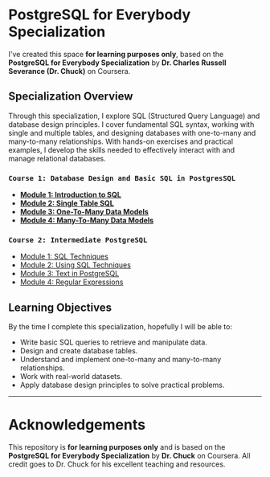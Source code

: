 # PostgreSQL for Everybody Specialization

I've created this space **for learning purposes only**, based on the **PostgreSQL for Everybody Specialization** by **Dr. Charles Russell Severance (Dr. Chuck)** on Coursera.

## Specialization Overview

Through this specialization, I explore SQL (Structured Query Language) and database design principles. I cover fundamental SQL syntax, working with single and multiple tables, and designing databases with one-to-many and many-to-many relationships. With hands-on exercises and practical examples, I develop the skills needed to effectively interact with and manage relational databases.

### `Course 1: Database Design and Basic SQL in PostgresSQL`
- [**Module 1: Introduction to SQL**](https://github.com/devrimfidan/PostgreSQL-for-Everybody-Specialization/blob/main/Course_1/introduction_to_sql.md#module-1-introduction-to-sql)
- [**Module 2: Single Table SQL**](https://github.com/devrimfidan/PostgreSQL-for-Everybody-Specialization/blob/main/Course_1/introduction_to_sql.md#module-2-single-table-sql)
- [**Module 3: One-To-Many Data Models**](https://github.com/devrimfidan/PostgreSQL-for-Everybody-Specialization/blob/main/Course_1/introduction_to_sql.md#module-3-one-to-many-data-models)
- [**Module 4: Many-To-Many Data Models**](https://github.com/devrimfidan/PostgreSQL-for-Everybody-Specialization/blob/main/Course_1/introduction_to_sql.md#module-4-many-to-many-data-models)

### `Course 2: Intermediate PostgreSQL`
- [Module 1: SQL Techniques](#module-1-sql-techniques)
- [Module 2: Using SQL Techniques](#module-2-using-sql-techniques)
- [Module 3: Text in PostgreSQL](#module-3-text-in-postgresql)
- [Module 4: Regular Expressions](#module-4-regular-expressions)


## Learning Objectives

By the time I complete this specialization, hopefully I will be able to:

- Write basic SQL queries to retrieve and manipulate data.
- Design and create database tables.
- Understand and implement one-to-many and many-to-many relationships.
- Work with real-world datasets.
- Apply database design principles to solve practical problems.

---

# Acknowledgements

This repository is **for learning purposes only** and is based on the **PostgreSQL for Everybody Specialization** by **Dr. Chuck** on Coursera. All credit goes to Dr. Chuck for his excellent teaching and resources.
